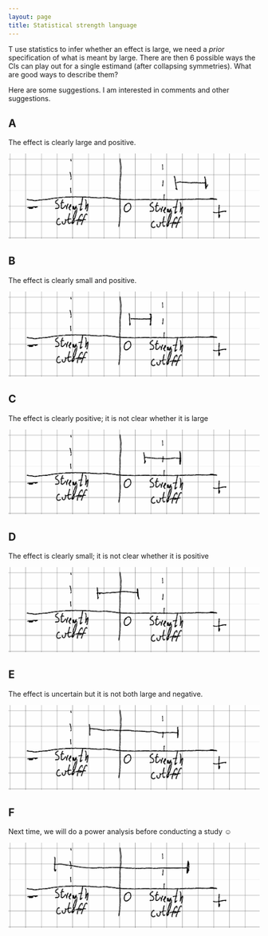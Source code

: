 ```yaml
---
layout: page
title: Statistical strength language
---
```


T use statistics to infer whether an effect is large, we need a _prior_ specification of what is meant by large. There are then 6 possible ways the CIs can play out for a single estimand (after collapsing symmetries). What are good ways to describe them?

Here are some suggestions. I am interested in comments and other suggestions.

## A

The effect is clearly large and positive.

![A sketched graph showing negative/zero/positive, two "strength cutoffs", and a confidence interval contained above the positive cutoff](statstrength_figs/case-0.png)

## B

The effect is clearly small and positive.

![A sketched graph showing negative/zero/positive, two "strength cutoffs", and a confidence interval contained between zero and the positive cutoff](statstrength_figs/case-1.png)

## C

The effect is clearly positive; it is not clear whether it is large

![A sketched graph showing negative/zero/positive, two "strength cutoffs", and a confidence interval spanning the positive cutoff](statstrength_figs/case-2.png)

## D

The effect is clearly small; it is not clear whether it is positive

![A sketched graph showing negative/zero/positive, two "strength cutoffs", and a confidence interval spanning zero](statstrength_figs/case-3.png)

## E

The effect is uncertain but it is not both large and negative.

![A sketched graph showing negative/zero/positive, two "strength cutoffs", and a confidence interval spanning both zero and the positive cutoff](statstrength_figs/case-4.png)

## F

Next time, we will do a power analysis before conducting a study ☺

![A sketched graph showing negative/zero/positive, two "strength cutoffs", and a confidence interval spanning both the negative and the positive cutoff](statstrength_figs/case-5.png)

